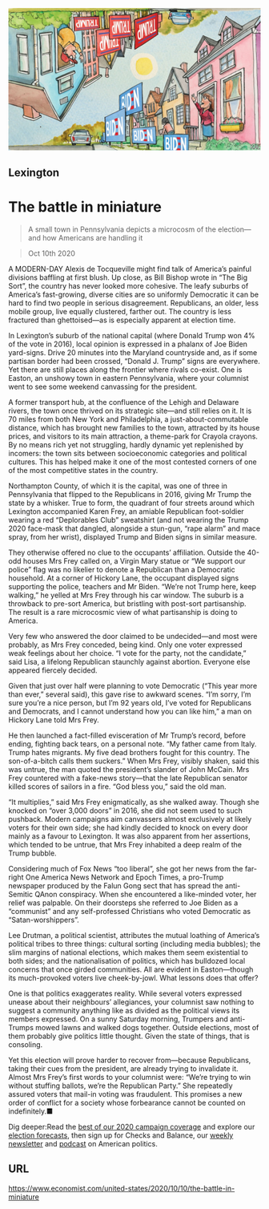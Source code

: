 ![](./images/20201010_USD000_0.jpg)

## Lexington

# The battle in miniature

> A small town in Pennsylvania depicts a microcosm of the election—and how Americans are handling it

> Oct 10th 2020

A MODERN-DAY Alexis de Tocqueville might find talk of America’s painful divisions baffling at first blush. Up close, as Bill Bishop wrote in “The Big Sort”, the country has never looked more cohesive. The leafy suburbs of America’s fast-growing, diverse cities are so uniformly Democratic it can be hard to find two people in serious disagreement. Republicans, an older, less mobile group, live equally clustered, farther out. The country is less fractured than ghettoised—as is especially apparent at election time.

In Lexington’s suburb of the national capital (where Donald Trump won 4% of the vote in 2016), local opinion is expressed in a phalanx of Joe Biden yard-signs. Drive 20 minutes into the Maryland countryside and, as if some partisan border had been crossed, “Donald J. Trump” signs are everywhere. Yet there are still places along the frontier where rivals co-exist. One is Easton, an unshowy town in eastern Pennsylvania, where your columnist went to see some weekend canvassing for the president.

A former transport hub, at the confluence of the Lehigh and Delaware rivers, the town once thrived on its strategic site—and still relies on it. It is 70 miles from both New York and Philadelphia, a just-about-commutable distance, which has brought new families to the town, attracted by its house prices, and visitors to its main attraction, a theme-park for Crayola crayons. By no means rich yet not struggling, hardly dynamic yet replenished by incomers: the town sits between socioeconomic categories and political cultures. This has helped make it one of the most contested corners of one of the most competitive states in the country.

Northampton County, of which it is the capital, was one of three in Pennsylvania that flipped to the Republicans in 2016, giving Mr Trump the state by a whisker. True to form, the quadrant of four streets around which Lexington accompanied Karen Frey, an amiable Republican foot-soldier wearing a red “Deplorables Club” sweatshirt (and not wearing the Trump 2020 face-mask that dangled, alongside a stun-gun, “rape alarm” and mace spray, from her wrist), displayed Trump and Biden signs in similar measure.

They otherwise offered no clue to the occupants’ affiliation. Outside the 40-odd houses Mrs Frey called on, a Virgin Mary statue or “We support our police” flag was no likelier to denote a Republican than a Democratic household. At a corner of Hickory Lane, the occupant displayed signs supporting the police, teachers and Mr Biden. “We’re not Trump here, keep walking,” he yelled at Mrs Frey through his car window. The suburb is a throwback to pre-sort America, but bristling with post-sort partisanship. The result is a rare microcosmic view of what partisanship is doing to America.

Very few who answered the door claimed to be undecided—and most were probably, as Mrs Frey conceded, being kind. Only one voter expressed weak feelings about her choice. “I vote for the party, not the candidate,” said Lisa, a lifelong Republican staunchly against abortion. Everyone else appeared fiercely decided.

Given that just over half were planning to vote Democratic (“This year more than ever,” several said), this gave rise to awkward scenes. “I’m sorry, I’m sure you’re a nice person, but I’m 92 years old, I’ve voted for Republicans and Democrats, and I cannot understand how you can like him,” a man on Hickory Lane told Mrs Frey.

He then launched a fact-filled evisceration of Mr Trump’s record, before ending, fighting back tears, on a personal note. “My father came from Italy. Trump hates migrants. My five dead brothers fought for this country. The son-of-a-bitch calls them suckers.” When Mrs Frey, visibly shaken, said this was untrue, the man quoted the president’s slander of John McCain. Mrs Frey countered with a fake-news story—that the late Republican senator killed scores of sailors in a fire. “God bless you,” said the old man.

“It multiplies,” said Mrs Frey enigmatically, as she walked away. Though she knocked on “over 3,000 doors” in 2016, she did not seem used to such pushback. Modern campaigns aim canvassers almost exclusively at likely voters for their own side; she had kindly decided to knock on every door mainly as a favour to Lexington. It was also apparent from her assertions, which tended to be untrue, that Mrs Frey inhabited a deep realm of the Trump bubble.

Considering much of Fox News “too liberal”, she got her news from the far-right One America News Network and Epoch Times, a pro-Trump newspaper produced by the Falun Gong sect that has spread the anti-Semitic QAnon conspiracy. When she encountered a like-minded voter, her relief was palpable. On their doorsteps she referred to Joe Biden as a “communist” and any self-professed Christians who voted Democratic as “Satan-worshippers”.

Lee Drutman, a political scientist, attributes the mutual loathing of America’s political tribes to three things: cultural sorting (including media bubbles); the slim margins of national elections, which makes them seem existential to both sides; and the nationalisation of politics, which has bulldozed local concerns that once girded communities. All are evident in Easton—though its much-provoked voters live cheek-by-jowl. What lessons does that offer?

One is that politics exaggerates reality. While several voters expressed unease about their neighbours’ allegiances, your columnist saw nothing to suggest a community anything like as divided as the political views its members expressed. On a sunny Saturday morning, Trumpers and anti-Trumps mowed lawns and walked dogs together. Outside elections, most of them probably give politics little thought. Given the state of things, that is consoling.

Yet this election will prove harder to recover from—because Republicans, taking their cues from the president, are already trying to invalidate it. Almost Mrs Frey’s first words to your columnist were: “We’re trying to win without stuffing ballots, we’re the Republican Party.” She repeatedly assured voters that mail-in voting was fraudulent. This promises a new order of conflict for a society whose forbearance cannot be counted on indefinitely.■

Dig deeper:Read the [best of our 2020 campaign coverage](https://www.economist.com//us-election-2020) and explore our [election forecasts](https://www.economist.com/https://projects.economist.com/us-2020-forecast/president), then sign up for Checks and Balance, our [weekly newsletter](https://www.economist.com//checksandbalance/) and [podcast](https://www.economist.com/https://play.acast.com/podcasts/2020/01/24/checks-and-balance-our-new-weekly-podcast-on-american-politics) on American politics.

## URL

https://www.economist.com/united-states/2020/10/10/the-battle-in-miniature
